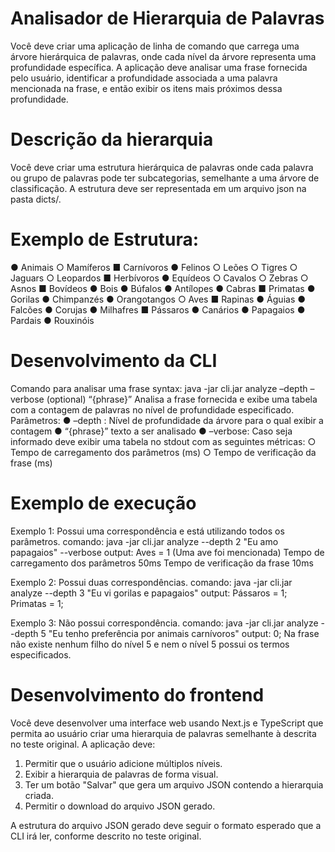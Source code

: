 # Analisador de Hierarquia de Palavras
Você deve criar uma aplicação de linha de comando que carrega uma árvore hierárquica de
palavras, onde cada nível da árvore representa uma profundidade específica. A aplicação
deve analisar uma frase fornecida pelo usuário, identificar a profundidade associada a uma
palavra mencionada na frase, e então exibir os itens mais próximos dessa profundidade.

# Descrição da hierarquia
Você deve criar uma estrutura hierárquica de palavras onde cada palavra ou grupo de
palavras pode ter subcategorias, semelhante a uma árvore de classificação. A estrutura
deve ser representada em um arquivo json na pasta dicts/.

# Exemplo de Estrutura:
● Animais
  ○ Mamíferos
    ■ Carnívoros
      ● Felinos
        ○ Leões
        ○ Tigres
        ○ Jaguars
        ○ Leopardos
    ■ Herbívoros
      ● Equídeos
        ○ Cavalos
        ○ Zebras
        ○ Asnos
    ■ Bovídeos
      ● Bois
      ● Búfalos
      ● Antílopes
      ● Cabras
    ■ Primatas
      ● Gorilas
      ● Chimpanzés
      ● Orangotangos
  ○ Aves
    ■ Rapinas
      ● Águias
      ● Falcões
      ● Corujas
      ● Milhafres
    ■ Pássaros
      ● Canários
      ● Papagaios
      ● Pardais
      ● Rouxinóis

# Desenvolvimento da CLI
Comando para analisar uma frase
syntax: java -jar cli.jar analyze –depth <n> –verbose (optional) “{phrase}”
Analisa a frase fornecida e exibe uma tabela com a contagem de palavras no nível de
profundidade especificado.
Parâmetros:
  ● –depth <n>: Nível de profundidade da árvore para o qual exibir a contagem
  ● “{phrase}” texto a ser analisado
  ● –verbose: Caso seja informado deve exibir uma tabela no stdout com as seguintes
métricas:
    ○ Tempo de carregamento dos parâmetros (ms)
    ○ Tempo de verificação da frase (ms)
    
# Exemplo de execução
Exemplo 1: Possui uma correspondência e está utilizando todos os parâmetros.
comando: java -jar cli.jar analyze --depth 2 "Eu amo papagaios" --verbose
output: Aves = 1 (Uma ave foi mencionada)
Tempo de carregamento dos parâmetros 50ms
Tempo de verificação da frase 10ms

Exemplo 2: Possui duas correspondências.
comando: java -jar cli.jar analyze --depth 3 "Eu vi gorilas e papagaios"
output: Pássaros = 1; Primatas = 1;

Exemplo 3: Não possui correspondência.
comando: java -jar cli.jar analyze --depth 5 "Eu tenho preferência por animais carnívoros"
output: 0;
Na frase não existe nenhum filho do nível 5 e nem o nível 5 possui os termos especificados.

# Desenvolvimento do frontend
Você deve desenvolver uma interface web usando Next.js e TypeScript que permita ao
usuário criar uma hierarquia de palavras semelhante à descrita no teste original. A aplicação
deve:
  1. Permitir que o usuário adicione múltiplos níveis.
  2. Exibir a hierarquia de palavras de forma visual.
  3. Ter um botão "Salvar" que gera um arquivo JSON contendo a hierarquia criada.
  4. Permitir o download do arquivo JSON gerado.

A estrutura do arquivo JSON gerado deve seguir o formato esperado que a CLI irá ler,
conforme descrito no teste original.
